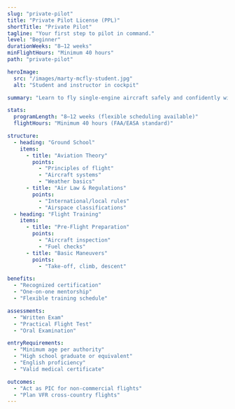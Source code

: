 ```yaml
---
slug: "private-pilot"
title: "Private Pilot License (PPL)"
shortTitle: "Private Pilot"
tagline: "Your first step to pilot in command."
level: "Beginner"
durationWeeks: "8–12 weeks"
minFlightHours: "Minimum 40 hours"
path: "private-pilot"

heroImage:
  src: "/images/marty-mcfly-student.jpg"
  alt: "Student and instructor in cockpit"

summary: "Learn to fly single-engine aircraft safely and confidently with a blend of ground school and hands-on lessons."

stats:
  programLength: "8–12 weeks (flexible scheduling available)"
  flightHours: "Minimum 40 hours (FAA/EASA standard)"

structure:
  - heading: "Ground School"
    items:
      - title: "Aviation Theory"
        points:
          - "Principles of flight"
          - "Aircraft systems"
          - "Weather basics"
      - title: "Air Law & Regulations"
        points:
          - "International/local rules"
          - "Airspace classifications"
  - heading: "Flight Training"
    items:
      - title: "Pre-Flight Preparation"
        points:
          - "Aircraft inspection"
          - "Fuel checks"
      - title: "Basic Maneuvers"
        points:
          - "Take-off, climb, descent"

benefits:
  - "Recognized certification"
  - "One-on-one mentorship"
  - "Flexible training schedule"

assessments:
  - "Written Exam"
  - "Practical Flight Test"
  - "Oral Examination"

entryRequirements:
  - "Minimum age per authority"
  - "High school graduate or equivalent"
  - "English proficiency"
  - "Valid medical certificate"

outcomes:
  - "Act as PIC for non-commercial flights"
  - "Plan VFR cross-country flights"
---
```


